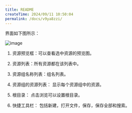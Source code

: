 ```yaml
---
title: README
createTime: 2024/09/11 10:50:04
permalink: /docs/v9ya8zzi/
---
```


界面如下图所示：

![image](1.PNG)

1. 资源预览框：可以查看选中资源的预览图。

2. 资源列表：所有资源都在该列表中。

3. 资源组名称列表：组名列表。

4. 资源组的资源列表： 显示每个资源组中的资源。

5. 根目录： 点击浏览可以设置根目录。

6. 快捷工具栏： 包括新建，打开文件，保存，保存全部和搜索。